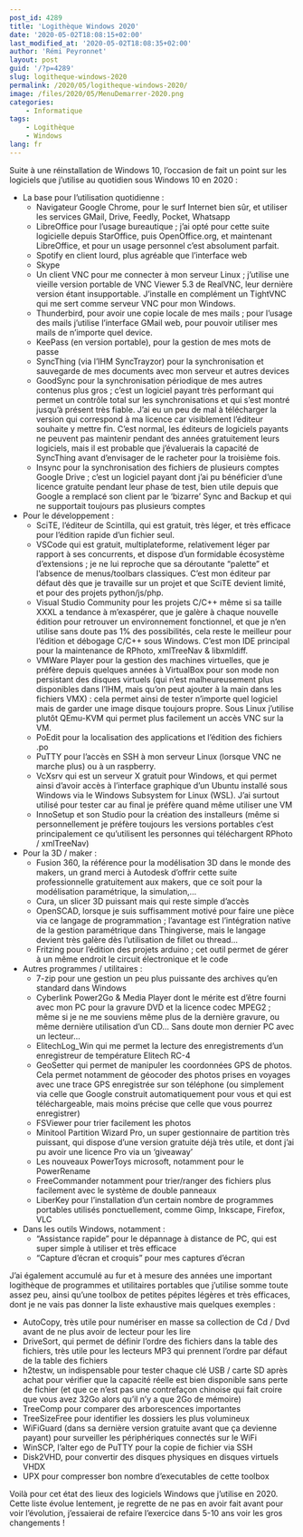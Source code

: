 ```yaml
---
post_id: 4289
title: 'Logithèque Windows 2020'
date: '2020-05-02T18:08:15+02:00'
last_modified_at: '2020-05-02T18:08:35+02:00'
author: 'Rémi Peyronnet'
layout: post
guid: '/?p=4289'
slug: logitheque-windows-2020
permalink: /2020/05/logitheque-windows-2020/
image: /files/2020/05/MenuDemarrer-2020.png
categories:
    - Informatique
tags:
    - Logithèque
    - Windows
lang: fr
---
```


Suite à une réinstallation de Windows 10, l’occasion de fait un point sur les logiciels que j’utilise au quotidien sous Windows 10 en 2020 :

- La base pour l’utilisation quotidienne : 
    - Navigateur Google Chrome, pour le surf Internet bien sûr, et utiliser les services GMail, Drive, Feedly, Pocket, Whatsapp
    - LibreOffice pour l’usage bureautique ; j’ai opté pour cette suite logicielle depuis StarOffice, puis OpenOffice.org, et maintenant LibreOffice, et pour un usage personnel c’est absolument parfait.
    - Spotify en client lourd, plus agréable que l’interface web
    - Skype
    - Un client VNC pour me connecter à mon serveur Linux ; j’utilise une vieille version portable de VNC Viewer 5.3 de RealVNC, leur dernière version étant insupportable. J’installe en complément un TightVNC qui me sert comme serveur VNC pour mon Windows.
    - Thunderbird, pour avoir une copie locale de mes mails ; pour l’usage des mails j’utilise l’interface GMail web, pour pouvoir utiliser mes mails de n’importe quel device.
    - KeePass (en version portable), pour la gestion de mes mots de passe
    - SyncThing (via l’IHM SyncTrayzor) pour la synchronisation et sauvegarde de mes documents avec mon serveur et autres devices
    - GoodSync pour la synchronisation périodique de mes autres contenus plus gros ; c’est un logiciel payant très performant qui permet un contrôle total sur les synchronisations et qui s’est montré jusqu’à présent très fiable. J’ai eu un peu de mal à télécharger la version qui correspond à ma licence car visiblement l’éditeur souhaite y mettre fin. C’est normal, les éditeurs de logiciels payants ne peuvent pas maintenir pendant des années gratuitement leurs logiciels, mais il est probable que j’évaluerais la capacité de SyncThing avant d’envisager de le racheter pour la troisième fois.
    - Insync pour la synchronisation des fichiers de plusieurs comptes Google Drive ; c’est un logiciel payant dont j’ai pu bénéficier d’une licence gratuite pendant leur phase de test, bien utile depuis que Google a remplacé son client par le ‘bizarre’ Sync and Backup et qui ne supportait toujours pas plusieurs comptes
- Pour le développement : 
    - SciTE, l’éditeur de Scintilla, qui est gratuit, très léger, et très efficace pour l’édition rapide d’un fichier seul.
    - VSCode qui est gratuit, multiplateforme, relativement léger par rapport à ses concurrents, et dispose d’un formidable écosystème d’extensions ; je ne lui reproche que sa déroutante “palette” et l’absence de menus/toolbars classiques. C’est mon éditeur par défaut dès que je travaille sur un projet et que SciTE devient limité, et pour des projets python/js/php.
    - Visual Studio Community pour les projets C/C++ même si sa taille XXXL a tendance à m’exaspérer, que je galère à chaque nouvelle édition pour retrouver un environnement fonctionnel, et que je n’en utilise sans doute pas 1% des possibilités, cela reste le meilleur pour l’édition et débogage C/C++ sous Windows. C’est mon IDE principal pour la maintenance de RPhoto, xmlTreeNav &amp; libxmldiff.
    - VMWare Player pour la gestion des machines virtuelles, que je préfère depuis quelques années à VirtualBox pour son mode non persistant des disques virtuels (qui n’est malheureusement plus disponibles dans l’IHM, mais qu’on peut ajouter à la main dans les fichiers VMX) : cela permet ainsi de tester n’importe quel logiciel mais de garder une image disque toujours propre. Sous Linux j’utilise plutôt QEmu-KVM qui permet plus facilement un accès VNC sur la VM.
    - PoEdit pour la localisation des applications et l’édition des fichiers .po
    - PuTTY pour l’accès en SSH à mon serveur Linux (lorsque VNC ne marche plus) ou à un raspberry.
    - VcXsrv qui est un serveur X gratuit pour Windows, et qui permet ainsi d’avoir accès à l’interface graphique d’un Ubuntu installé sous Windows via le Windows Subsystem for Linux (WSL). J’ai surtout utilisé pour tester car au final je préfère quand même utiliser une VM
    - InnoSetup et son Studio pour la création des installeurs (même si personnellement je préfère toujours les versions portables c’est principalement ce qu’utilisent les personnes qui téléchargent RPhoto / xmlTreeNav)
- Pour la 3D / maker : 
    - Fusion 360, la référence pour la modélisation 3D dans le monde des makers, un grand merci à Autodesk d’offrir cette suite professionnelle gratuitement aux makers, que ce soit pour la modélisation paramétrique, la simulation,…
    - Cura, un slicer 3D puissant mais qui reste simple d’accès
    - OpenSCAD, lorsque je suis suffisamment motivé pour faire une pièce via ce langage de programmation ; l’avantage est l’intégration native de la gestion paramétrique dans Thingiverse, mais le langage devient très galère dès l’utilisation de fillet ou thread…
    - Fritzing pour l’édition des projets arduino ; cet outil permet de gérer à un même endroit le circuit électronique et le code
- Autres programmes / utilitaires : 
    - 7-zip pour une gestion un peu plus puissante des archives qu’en standard dans Windows
    - Cyberlink Power2Go &amp; Media Player dont le mérite est d’être fourni avec mon PC pour la gravure DVD et la licence codec MPEG2 ; même si je ne me souviens même plus de la dernière gravure, ou même dernière utilisation d’un CD… Sans doute mon dernier PC avec un lecteur…
    - ElitechLog\_Win qui me permet la lecture des enregistrements d’un enregistreur de température Elitech RC-4
    - GeoSetter qui permet de manipuler les coordonnées GPS de photos. Cela permet notamment de géocoder des photos prises en voyages avec une trace GPS enregistrée sur son téléphone (ou simplement via celle que Google construit automatiquement pour vous et qui est téléchargeable, mais moins précise que celle que vous pourrez enregistrer)
    - FSViewer pour trier facilement les photos
    - Minitool Partition Wizard Pro, un super gestionnaire de partition très puissant, qui dispose d’une version gratuite déjà très utile, et dont j’ai pu avoir une licence Pro via un ‘giveaway’
    - Les nouveaux PowerToys microsoft, notamment pour le PowerRename
    - FreeCommander notamment pour trier/ranger des fichiers plus facilement avec le système de double panneaux
    - LiberKey pour l’installation d’un certain nombre de programmes portables utilisés ponctuellement, comme Gimp, Inkscape, Firefox, VLC
- Dans les outils Windows, notamment : 
    - “Assistance rapide” pour le dépannage à distance de PC, qui est super simple à utiliser et très efficace
    - “Capture d’écran et croquis” pour mes captures d’écran
 
J’ai également accumulé au fur et à mesure des années une important logithèque de programmes et utilitaires portables que j’utilise somme toute assez peu, ainsi qu’une toolbox de petites pépites légères et très efficaces, dont je ne vais pas donner la liste exhaustive mais quelques exemples :

- AutoCopy, très utile pour numériser en masse sa collection de Cd / Dvd avant de ne plus avoir de lecteur pour les lire
- DriveSort, qui permet de définir l’ordre des fichiers dans la table des fichiers, très utile pour les lecteurs MP3 qui prennent l’ordre par défaut de la table des fichiers
- h2testw, un indispensable pour tester chaque clé USB / carte SD après achat pour vérifier que la capacité réelle est bien disponible sans perte de fichier (et que ce n’est pas une contrefaçon chinoise qui fait croire que vous avez 32Go alors qu’il n’y a que 2Go de mémoire)
- TreeComp pour comparer des arborescences importantes
- TreeSizeFree pour identifier les dossiers les plus volumineux
- WiFiGuard (dans sa dernière version gratuite avant que ça devienne payant) pour surveiller les périphériques connectés sur le WiFi
- WinSCP, l’alter ego de PuTTY pour la copie de fichier via SSH
- Disk2VHD, pour convertir des disques physiques en disques virtuels VHDX
- UPX pour compresser bon nombre d’executables de cette toolbox
 
Voilà pour cet état des lieux des logiciels Windows que j’utilise en 2020. Cette liste évolue lentement, je regrette de ne pas en avoir fait avant pour voir l’évolution, j’essaierai de refaire l’exercice dans 5-10 ans voir les gros changements !